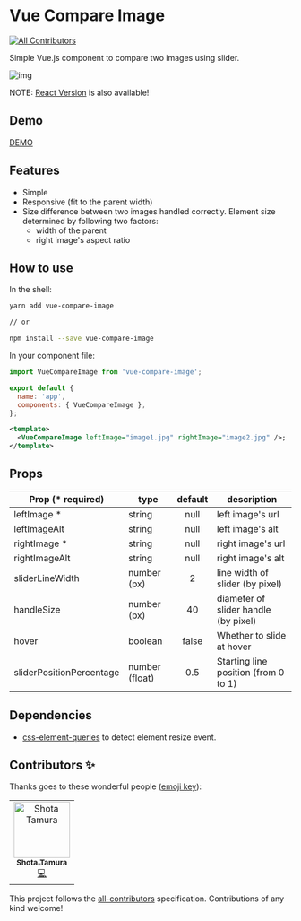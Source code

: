 # Vue Compare Image
[![All Contributors](https://img.shields.io/badge/all_contributors-1-orange.svg?style=flat-square)](#contributors)

Simple Vue.js component to compare two images using slider.

![img](https://user-images.githubusercontent.com/10986861/67158760-0f02a480-f377-11e9-9b83-75bc8005693a.gif)

NOTE: [React Version](https://github.com/junkboy0315/react-compare-image) is also available!

## Demo

[DEMO](https://vue-compare-image.yuuniworks.com/)

## Features

- Simple
- Responsive (fit to the parent width)
- Size difference between two images handled correctly. Element size determined by following two factors:
  - width of the parent
  - right image's aspect ratio

## How to use

In the shell:

```bash
yarn add vue-compare-image

// or

npm install --save vue-compare-image
```

In your component file:

```js
import VueCompareImage from 'vue-compare-image';

export default {
  name: 'app',
  components: { VueCompareImage },
};
```

```xml
<template>
  <VueCompareImage leftImage="image1.jpg" rightImage="image2.jpg" />;
</template>
```

## Props

| Prop (\* required)       | type           | default | description                          |
| ------------------------ | -------------- | :-----: | ------------------------------------ |
| leftImage \*             | string         |  null   | left image's url                     |
| leftImageAlt             | string         |  null   | left image's alt                     |
| rightImage \*            | string         |  null   | right image's url                    |
| rightImageAlt            | string         |  null   | right image's alt                    |
| sliderLineWidth          | number (px)    |    2    | line width of slider (by pixel)      |
| handleSize               | number (px)    |   40    | diameter of slider handle (by pixel) |
| hover                    | boolean        |  false  | Whether to slide at hover            |
| sliderPositionPercentage | number (float) |   0.5   | Starting line position (from 0 to 1) |

## Dependencies

- [css-element-queries](https://github.com/marcj/css-element-queries) to detect element resize event.

## Contributors ✨

Thanks goes to these wonderful people ([emoji key](https://allcontributors.org/docs/en/emoji-key)):

<!-- ALL-CONTRIBUTORS-LIST:START - Do not remove or modify this section -->
<!-- prettier-ignore -->
<table>
  <tr>
    <td align="center"><a href="https://www.yuuniworks.com/"><img src="https://avatars0.githubusercontent.com/u/10986861?v=4" width="100px;" alt="Shota Tamura"/><br /><sub><b>Shota Tamura</b></sub></a><br /><a href="https://github.com/junkboy0315/vue-compare-image/commits?author=junkboy0315" title="Code">💻</a></td>
  </tr>
</table>

<!-- ALL-CONTRIBUTORS-LIST:END -->

This project follows the [all-contributors](https://github.com/all-contributors/all-contributors) specification. Contributions of any kind welcome!